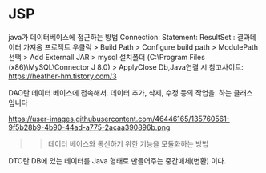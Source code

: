 # JSP

java가 데이터베이스에 접근하는 방법
Connection:
Statement:
ResultSet : 결과데이터 가져옴
프로젝트 우클릭 > Build Path > Configure build path > ModulePath 선택 > Add Externall JAR > mysql 설치폴더 (C:\Program Files (x86)\MySQL\Connector J 8.0) > ApplyClose
Db,Java연결 시 참고사이트: https://heather-hm.tistory.com/3


DAO란 데이터 베이스에 접속해서. 데이터 추가, 삭제, 수정 등의 작업을. 하는 클래스 입니다

https://user-images.githubusercontent.com/46446165/135760561-9f5b28b9-4b90-44ad-a775-2acaa390896b.png

>>데이터 베이스와 통신하기 위한 기능을 모듈화하는 방법

DTO란 DB에 있는 데이터를 Java 형태로 만들어주는 중간매체(변환) 이다.
